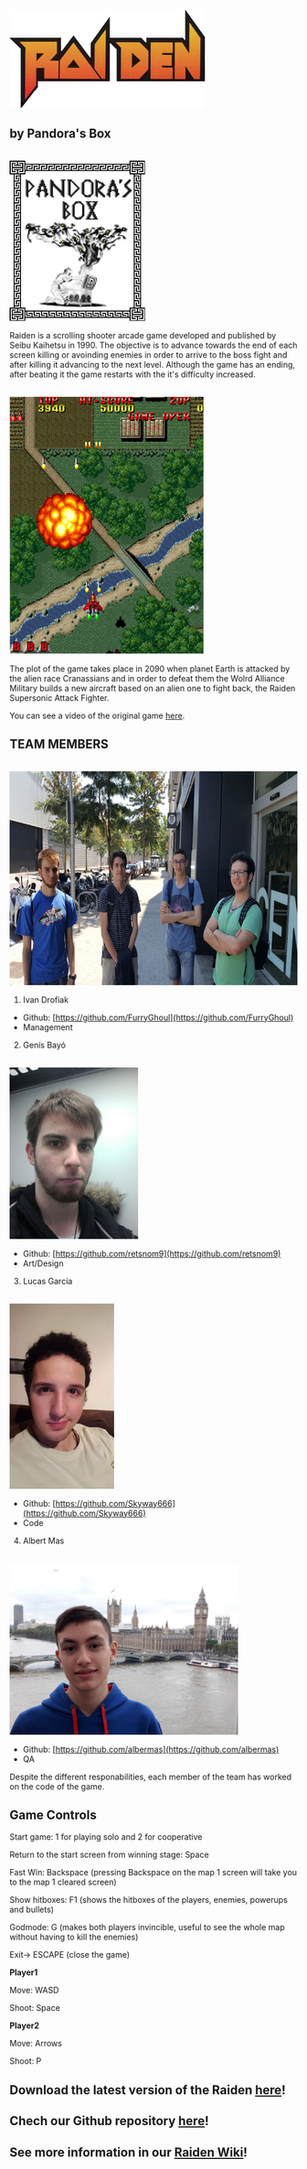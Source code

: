 <br><img src="https://github.com/FurryGhoul/prueba/blob/master/Raiden-serie-Logo.gif?raw=true" width = "342" height = "172" alt="Error loading img"><br>
## by Pandora's Box

<br><img src="https://github.com/FurryGhoul/prueba/blob/master/Logo/PB_Larger_Logo.jpg?raw=true" width = "237" height = "280" alt="Error loading img"><br>


Raiden is a scrolling shooter arcade game developed and published by Seibu Kaihetsu in 1990. The objective is to advance towards the end of each screen killing or avoinding enemies in order to arrive to the boss fight and after killing it advancing to the next level. Although the game has an ending, after beating it the game restarts with the it's difficulty increased.

<br><img src="https://github.com/FurryGhoul/prueba/blob/master/raiden%20screenshoot1.jpg?raw=true" width = "340" height = "450" alt="Error loading img"><br>

The plot of the game takes place in 2090 when planet Earth is attacked by the alien race Cranassians and in order to defeat them the Wolrd Alliance Military builds a new aircraft based on an alien one to fight back, the Raiden Supersonic Attack Fighter.

You can see a video of the original game [here](https://www.youtube.com/watch?v=1-5wjp4-RV8).

## TEAM MEMBERS

<br><img src="https://github.com/FurryGhoul/prueba/blob/master/Photo%20Group.jpeg?raw=true" width = "664" height = "374" alt="Error loading img"><br>

1. Ivan Drofiak
 - Github: [https://github.com/FurryGhoul](https://github.com/FurryGhoul)
 - Management


2. Genís Bayó

<br><img src="https://github.com/FurryGhoul/prueba/blob/master/Photo%20Gen%C3%ADs.jpeg?raw=true" width = "225" height = "300" alt="Error loading img"><br>

 - Github: [https://github.com/retsnom9](https://github.com/retsnom9)
 - Art/Design 


3. Lucas García

<br><img src="https://github.com/FurryGhoul/prueba/blob/master/Photo%20Lucas.jpeg?raw=true" width = "183" height = "324" alt="Error loading img"><br>

 - Github: [https://github.com/Skyway666](https://github.com/Skyway666)
 - Code 


4. Albert Mas

<br><img src="https://github.com/FurryGhoul/prueba/blob/master/Photo%20Albert.jpg?raw=true" width = "400" height = "300" alt="Error loading img"><br>

 - Github: [https://github.com/albermas](https://github.com/albermas)
 - QA

Despite the different responabilities, each member of the team has worked on the code of the game.

## Game Controls
Start game: 1 for playing solo and 2 for cooperative

Return to the start screen from winning stage: Space

Fast Win: Backspace (pressing Backspace on the map 1 screen will take you to the map 1 cleared screen)

Show hitboxes: F1 (shows the hitboxes of the players, enemies, powerups and bullets)

Godmode: G (makes both players invincible, useful to see the whole map without having to kill the enemies)

Exit-> ESCAPE (close the game)

**Player1**

Move: WASD

Shoot: Space

**Player2**

Move: Arrows

Shoot: P

## Download the latest version of the Raiden [here](https://github.com/FurryGhoul/Pandoras_Box_Raiden/releases)!
## Chech our Github repository [here](https://github.com/FurryGhoul/Pandoras_Box_Raiden)!
## See more information in our [Raiden Wiki](https://github.com/FurryGhoul/Pandoras_Box_Raiden/wiki)!
